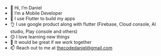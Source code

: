 - 👋 Hi, I’m Daniel
- 👀 I’m a Mobile Developer
- 🌱 I use Flutter to build my apps
- 👌 I use google product along with flutter (Firebase, Cloud console, AI studio, Play console and others)
- 😊 I love learning new things
- 💞️ It would be great if we work together
- 📫 Reach out to me at thecodedaniel@gmail.com

<!---
TheCodeDaniel/TheCodeDaniel is a ✨ special ✨ repository because its `README.md` (this file) appears on your GitHub profile.
You can click the Preview link to take a look at your changes.
--->
